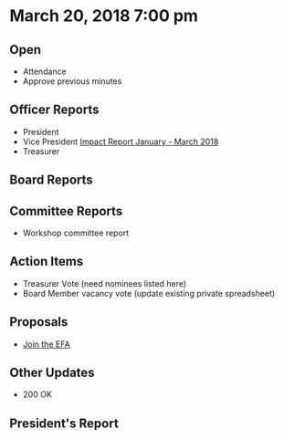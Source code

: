 # March 20, 2018 7:00 pm

## Open
* Attendance
* Approve previous minutes

## Officer Reports
* President
* Vice President [Impact Report January - March 2018](https://docs.google.com/presentation/d/1_nhWVkMeR6LM9WPeDyOUAISOa_th_Nr8XJ2Tfk6WFzc/edit?usp=sharing)
* Treasurer

## Board Reports


## Committee Reports

* Workshop committee report

## Action Items
* Treasurer Vote (need nominees listed here)
* Board Member vacancy vote (update existing private spreadsheet)

## Proposals
* [Join the EFA](https://supporters.eff.org/join-efa)

## Other Updates
* 200 OK

## President's Report 
